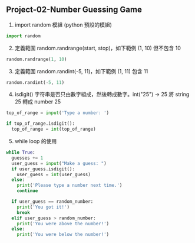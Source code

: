 ## Project-02-Number Guessing Game

1. import random 模組 (python 預設的模組)

```python
import random
```

2. 定義範圍 random.randrange(start, stop)，如下範例 (1, 10) 但不包含 10

```python
random.randrange(1, 10)
```

3. 定義範圍 random.randint(-5, 11)，如下範例 (1, 11) 包含 11

```python
random.randint(-5, 11)
```

4. isdigit() 字符串是否只由數字組成，然後轉成數字。int("25") -> 25 將 string 25 轉成 number 25

```python
top_of_range = input('Type a number: ')

if top_of_range.isdigit():
  top_of_range = int(top_of_range)
```

5. while loop 的使用

```python
while True:
  guesses += 1
  user_guess = input("Make a guess: ")
  if user_guess.isdigit():
    user_guess = int(user_guess)
  else:
    print('Please type a number next time.')
    continue

  if user_guess == random_number:
    print('You got it!')
    break
  elif user_guess > random_number:
    print('You were above the number!')
  else:
    print('You were below the number!')
```
